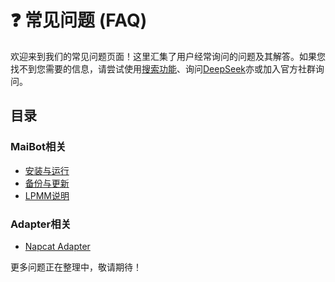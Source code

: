 # ❓ 常见问题 (FAQ)

欢迎来到我们的常见问题页面！这里汇集了用户经常询问的问题及其解答。如果您找不到您需要的信息，请尝试使用[搜索功能](https://www.bing.com)、询问[DeepSeek](https://www.deepseek.com)亦或加入官方社群询问。

## 目录

### MaiBot相关
- [安装与运行](/faq/maibot/install_running)
- [备份与更新](/faq/maibot/backup_update)
- [LPMM说明](/faq/maibot/lpmm)

### Adapter相关
- [Napcat Adapter](/faq/maibot-napcat-adapter/)

更多问题正在整理中，敬请期待！